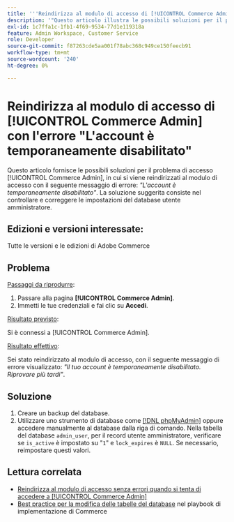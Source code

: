 ```yaml
---
title: '''Reindirizza al modulo di accesso di [!UICONTROL Commerce Admin] con l''errore "L''account è temporaneamente disabilitato"'
description: '"Questo articolo illustra le possibili soluzioni per il problema di accesso dell’amministratore di Commerce, in cui si viene reindirizzati al modulo di accesso con il seguente messaggio di errore: *"L’account è temporaneamente disabilitato"*. La soluzione suggerita consiste nel controllare e correggere le impostazioni del database utente amministratore.'''
exl-id: 1c7ffa1c-1fb1-4f69-9534-77d1e119318a
feature: Admin Workspace, Customer Service
role: Developer
source-git-commit: f87263cde5aa001f78abc368c949ce150feecb91
workflow-type: tm+mt
source-wordcount: '240'
ht-degree: 0%

---
```


# Reindirizza al modulo di accesso di [!UICONTROL Commerce Admin] con l&#39;errore &quot;L&#39;account è temporaneamente disabilitato&quot;

Questo articolo fornisce le possibili soluzioni per il problema di accesso [!UICONTROL Commerce Admin], in cui si viene reindirizzati al modulo di accesso con il seguente messaggio di errore: *&quot;L&#39;account è temporaneamente disabilitato&quot;*. La soluzione suggerita consiste nel controllare e correggere le impostazioni del database utente amministratore.

## Edizioni e versioni interessate:

Tutte le versioni e le edizioni di Adobe Commerce

## Problema

<u>Passaggi da riprodurre</u>:

1. Passare alla pagina **[!UICONTROL Commerce Admin]**.
1. Immetti le tue credenziali e fai clic su **Accedi**.

<u>Risultato previsto</u>:

Si è connessi a [!UICONTROL Commerce Admin].

<u>Risultato effettivo</u>:

Sei stato reindirizzato al modulo di accesso, con il seguente messaggio di errore visualizzato: *&quot;Il tuo account è temporaneamente disabilitato. Riprovare più tardi&quot;*.

## Soluzione

1. Creare un backup del database.
1. Utilizzare uno strumento di database come [[!DNL phpMyAdmin]](https://devdocs.magento.com/guides/v2.2/install-gde/prereq/optional.html#install-optional-phpmyadmin) oppure accedere manualmente al database dalla riga di comando. Nella tabella del database `admin_user`, per il record utente amministratore, verificare se `is_active` è impostato su &quot;`1`&quot; e `lock_expires` è `NULL`. Se necessario, reimpostare questi valori.

## Lettura correlata

* [Reindirizza al modulo di accesso senza errori quando si tenta di accedere a [!UICONTROL Commerce Admin]](https://experienceleague.adobe.com/en/docs/commerce-knowledge-base/kb/troubleshooting/miscellaneous/login-redirect-when-trying-to-login-to-magento-admin)
* [Best practice per la modifica delle tabelle del database](https://experienceleague.adobe.com/en/docs/commerce-operations/implementation-playbook/best-practices/development/modifying-core-and-third-party-tables#why-adobe-recommends-avoiding-modifications) nel playbook di implementazione di Commerce
